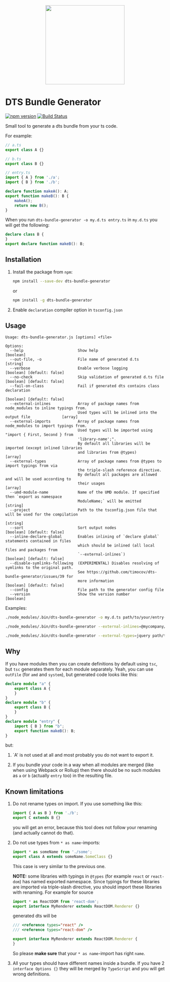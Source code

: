 <!-- markdownlint-disable MD033 -->

<div align="center">
  <a href="https://github.com/timocov/dts-bundle-generator">
    <img width="250px" height="250px" src=".github/logo.svg">
  </a>
</div>

# DTS Bundle Generator

[![npm version](https://badge.fury.io/js/dts-bundle-generator.svg)](https://badge.fury.io/js/dts-bundle-generator)
[![Build Status](https://travis-ci.org/timocov/dts-bundle-generator.svg?branch=master)](https://travis-ci.org/timocov/dts-bundle-generator)

Small tool to generate a dts bundle from your ts code.

For example:

```ts
// a.ts
export class A {}
```

```ts
// b.ts
export class B {}
```

```ts
// entry.ts
import { A } from './a';
import { B } from './b';

declare function makeA(): A;
export function makeB(): B {
    makeA();
    return new B();
}
```

When you run `dts-bundle-generator -o my.d.ts entry.ts` in `my.d.ts` you will get the following:

```ts
declare class B {
}
export declare function makeB(): B;
```

## Installation

1. Install the package from `npm`:
    ```bash
    npm install --save-dev dts-bundle-generator
    ```

    or

    ```bash
    npm install -g dts-bundle-generator
    ```

1. Enable `declaration` compiler option in `tsconfig.json`

## Usage

```
Usage: dts-bundle-generator.js [options] <file>

Options:
  --help                        Show help                                                  [boolean]
  --out-file, -o                File name of generated d.ts                                 [string]
  --verbose                     Enable verbose logging                    [boolean] [default: false]
  --no-check                    Skip validation of generated d.ts file    [boolean] [default: false]
  --fail-on-class               Fail if generated dts contains class declaration
                                                                          [boolean] [default: false]
  --external-inlines            Array of package names from node_modules to inline typings from.
                                Used types will be inlined into the output file              [array]
  --external-imports            Array of package names from node_modules to import typings from.
                                Used types will be imported using "import { First, Second } from
                                'library-name';".
                                By default all libraries will be imported (except inlined libraries
                                and libraries from @types)                                   [array]
  --external-types              Array of package names from @types to import typings from via
                                the triple-slash reference directive.
                                By default all packages are allowed and will be used according to
                                their usages                                                 [array]
  --umd-module-name             Name of the UMD module. If specified then `export as namespace
                                ModuleName;` will be emitted                                [string]
  --project                     Path to the tsconfig.json file that will be used for the compilation
                                                                                            [string]
  --sort                        Sort output nodes                         [boolean] [default: false]
  --inline-declare-global       Enables inlining of `declare global` statements contained in files
                                which should be inlined (all local files and packages from
                                `--external-inlines`)                     [boolean] [default: false]
  --disable-symlinks-following  (EXPERIMENTAL) Disables resolving of symlinks to the original path.
                                See https://github.com/timocov/dts-bundle-generator/issues/39 for
                                more information                          [boolean] [default: false]
  --config                      File path to the generator config file
  --version                     Show the version number                                    [boolean]
```

Examples:

```bash
./node_modules/.bin/dts-bundle-generator -o my.d.ts path/to/your/entry-file.ts
```

```bash
./node_modules/.bin/dts-bundle-generator --external-inlines=@mycompany/internal-project --external-imports=@angular/core,rxjs path/to/your/entry-file.ts
```

```bash
./node_modules/.bin/dts-bundle-generator --external-types=jquery path/to/your/entry-file.ts
```

## Why

If you have modules then you can create definitions by default using `tsc`, but `tsc` generates them for each module separately. Yeah, you can use `outFile` (for `amd` and `system`), but generated code looks like this:

```ts
declare module "a" {
    export class A {
    }
}
declare module "b" {
    export class B {
    }
}
declare module "entry" {
    import { B } from "b";
    export function makeB(): B;
}
```

but:

1. `A' is not used at all and most probably you do not want to export it.

1. If you bundle your code in a way when all modules are merged (like when using Webpack or Rollup) then there should be no such modules as `a` or `b` (actually `entry` too) in the resulting file.

## Known limitations

1. Do not rename types on import. If you use something like this:

    ```ts
    import { A as B } from './b';
    export C extends B {}
    ```

    you will get an error, because this tool does not follow your renaming (and actually cannot do that).

1. Do not use types from `* as name`-imports:

    ```ts
    import * as someName from './some';
    export class A extends someName.SomeClass {}
    ```

    This case is very similar to the previous one.

    **NOTE:** some libraries with typings in `@types` (for example `react` or `react-dom`) has named exported namespace. Since typings for these libraries are imported via triple-slash directive, you should import these libraries with renaming. For example for source

    ```ts
    import * as ReactDOM from 'react-dom';
    export interface MyRenderer extends ReactDOM.Renderer {}
    ```

    generated dts will be

    ```ts
    /// <reference types="react" />
    /// <reference types="react-dom" />

    export interface MyRenderer extends ReactDOM.Renderer {
    }
    ```

    So please **make sure** that your `* as name`-import has right `name`.

1. All your types should have different names inside a bundle. If you have 2 `interface Options {}` they will be merged by `TypeScript` and you will get wrong definitions.
